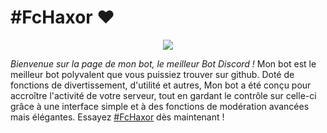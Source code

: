 # #FcHaxor ❤️
<p align="center">
<a href="https://discord.gg/ryMSQHde6D"><img src="https://cdn.discordapp.com/icons/876108056918896650/a_3c9eb215cd438ca7e3e0f4169042a335.webp?size=128"></a>

*Bienvenue sur la page de mon bot, le meilleur Bot Discord !*
Mon bot est le meilleur bot polyvalent que vous puissiez trouver sur github. Doté de fonctions de divertissement, d'utilité et autres, Mon bot a été conçu pour accroître l'activité de votre serveur, tout en gardant le contrôle sur celle-ci grâce à une interface simple et à des fonctions de modération avancées mais élégantes. Essayez [#FcHaxor](https://github.com/fchaxor/FcHaxor-Discord-Bot) dès maintenant !
